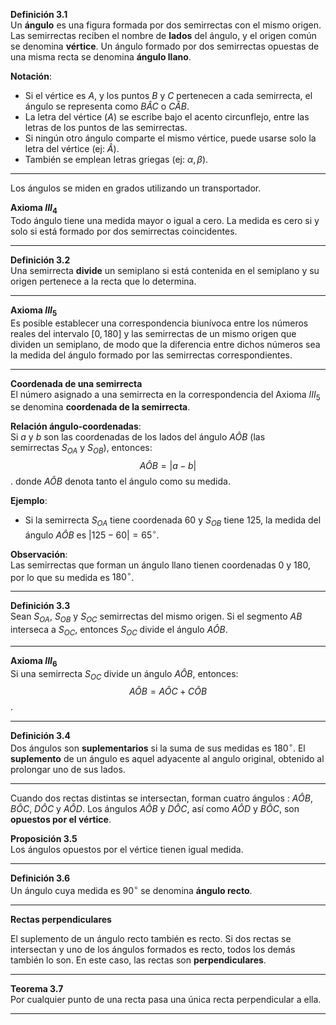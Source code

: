 **Definición 3.1**  
Un **ángulo** es una figura formada por dos semirrectas con el mismo origen.  
Las semirrectas reciben el nombre de **lados** del ángulo, y el origen común se denomina **vértice**. Un ángulo formado por dos semirrectas opuestas de una misma recta se denomina **ángulo llano**.  

**Notación**:  
- Si el vértice es $A$, y los puntos $B$ y $C$ pertenecen a cada semirrecta, el ángulo se representa como $B\hat{A}C$ o $C\hat{A}B$.  
- La letra del vértice ($A$) se escribe bajo el acento circunflejo, entre las letras de los puntos de las semirrectas.  
- Si ningún otro ángulo comparte el mismo vértice, puede usarse solo la letra del vértice (ej: $\hat{A}$).  
- También se emplean letras griegas (ej: $\alpha, \beta$).  

---

Los ángulos se miden en grados utilizando un transportador.  

**Axioma $III_4$**  
Todo ángulo tiene una medida mayor o igual a cero. La medida es cero si y solo si está formado por dos semirrectas coincidentes.  

---

**Definición 3.2**  
Una semirrecta **divide** un semiplano si está contenida en el semiplano y su origen pertenece a la recta que lo determina.  

---

**Axioma $III_5$**  
Es posible establecer una correspondencia biunívoca entre los números reales del intervalo $[0, 180]$ y las semirrectas de un mismo origen que dividen un semiplano, de modo que la diferencia entre dichos números sea la medida del ángulo formado por las semirrectas correspondientes.  

---

**Coordenada de una semirrecta**  
El número asignado a una semirrecta en la correspondencia del Axioma $III_5$ se denomina **coordenada de la semirrecta**.  

**Relación ángulo-coordenadas**:  
Si $a$ y $b$ son las coordenadas de los lados del ángulo $A\hat{O}B$ (las semirrectas $S_{OA}$​ y $S_{OB}$), entonces:  
$$A\hat{O}B = |a - b|$$.
donde $A\hat{O}B$ denota tanto el ángulo como su medida.

**Ejemplo**:  
- Si la semirrecta $S_{OA}$ tiene coordenada $60$ y $S_{OB}$ tiene $125$, la medida del ángulo $A\hat{O}B$ es $|125 - 60| = 65^\circ$.  


**Observación**:  
Las semirrectas que forman un ángulo llano tienen coordenadas $0$ y $180$, por lo que su medida es $180^\circ$.  

---

**Definición 3.3**  
Sean $S_{OA}$, $S_{OB}$ y $S_{OC}$ semirrectas del mismo origen. Si el segmento $AB$ interseca a $S_{OC}$, entonces $S_{OC}$ divide el ángulo $A\hat{O}B$.  

---

**Axioma $III_6$**  
Si una semirrecta $S_{OC}$ divide un ángulo $A\hat{O}B$, entonces:  
$$A\hat{O}B = A\hat{O}C + C\hat{O}B$$.  

---

**Definición 3.4**  
Dos ángulos son **suplementarios** si la suma de sus medidas es $180^\circ$. El **suplemento** de un ángulo es aquel adyacente al angulo original, obtenido al prolongar uno de sus lados.  

---

Cuando dos rectas distintas se intersectan, forman cuatro ángulos : $A\hat{O}B$, $B\hat{O}C$, $D\hat{O}C$ y $A\hat{O}D$. Los ángulos $A\hat{O}B$ y $D\hat{O}C$, así como $A\hat{O}D$ y $B\hat{O}C$, son **opuestos por el vértice**.   

**Proposición 3.5**  
Los ángulos opuestos por el vértice tienen igual medida.  

---

**Definición 3.6**  
Un ángulo cuya medida es $90^\circ$ se denomina **ángulo recto**.  

---

**Rectas perpendiculares**  

El suplemento de un ángulo recto también es recto. Si dos rectas se intersectan y uno de los ángulos formados es recto, todos los demás también lo son. En este caso, las rectas son **perpendiculares**.  

---

**Teorema 3.7**  
Por cualquier punto de una recta pasa una única recta perpendicular a ella.  

---

